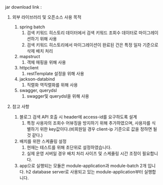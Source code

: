 jar download link : 

1. 외부 라이브러리 및 오픈소스 사용 목적
   1. spring batch
      1. 검색 키워드 히스토리 데이터에서 검색 키워드 조회수 데이터로 마이그레이션하기 위해 사용
      2. 검색 키워드 히스토리에서 마이그레이션이 완료된 건은 특정 일자 기준으로 삭제 배치 처리
   2. mapstruct
      1. 객체 매핑을 위해 사용
   3. httpclient
      1. restTemplate 설정을 위해 사용
   4. jackson-databind
      1. 직렬화 역직렬화를 위해 사용
   5. swagger, querydsl
      1. swagger및 querydsl을 위해 사용
      
2. 참고 사항
   1. 블로그 검색 API 호출 시 header에 access-id를 요구하도록 설계
      1. 특정 사용자의 조회수 어뷰징을 방지하기 위해 추가하였으며, 사용자를 식별하기 위한 key값이다.(비회원일 경우 client-ip 기준으로 값을 정하면 될 것 같다.)
   2. 배치를 위한 스케쥴링 설정
      1. 현재는 테스트를 위해 초단위로 설정하였습니다.
      2. 실제 운영 서버일 경우 배치 처리 사이즈 및 스케쥴링 시간 조정이 필요합니다.
   3. app으로 실행되는 모듈은 module-application과 module-batch 2개 입니다. h2 database server로 사용되고 있는 module-application부터 실행합니다.
